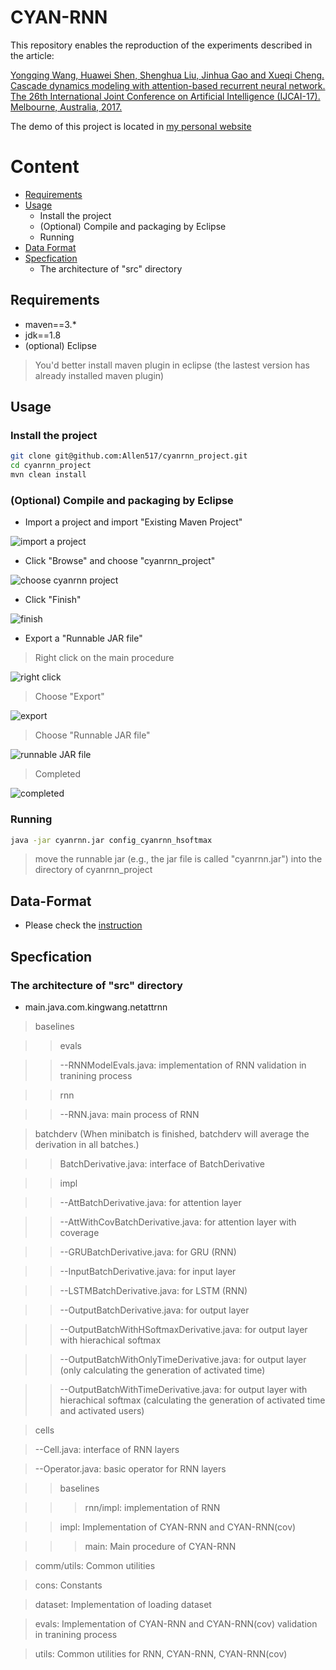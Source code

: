 # CYAN-RNN

This repository enables the reproduction of the experiments described in the article:

[Yongqing Wang, Huawei Shen, Shenghua Liu, Jinhua Gao and Xueqi Cheng. Cascade dynamics modeling with attention-based recurrent neural network. The 26th International Joint Conference on Artificial Intelligence (IJCAI-17). Melbourne, Australia, 2017.](https://www.ijcai.org/proceedings/2017/0416.pdf)

The demo of this project is located in
[my personal website](http://yongqwang.com/public/res_dat/UAI_demo.tar.gz)

# Content
* [Requirements](#requirements)
* [Usage](#usage)
   * Install the project
   * (Optional) Compile and packaging by Eclipse
   * Running
* [Data Format](#data-Format)
* [Specfication](#specfication)
   * The architecture of "src" directory

## Requirements

- maven==3.*
- jdk==1.8
- (optional) Eclipse
> You'd better install maven plugin in eclipse (the lastest version has already installed maven plugin)

## Usage

### Install the project

```bash
git clone git@github.com:Allen517/cyanrnn_project.git
cd cyanrnn_project
mvn clean install

```

### (Optional) Compile and packaging by Eclipse

* Import a project and import "Existing Maven Project"

![import a project](figs/s1.png)

* Click "Browse" and choose "cyanrnn_project"

![choose cyanrnn project](figs/s2.png)

* Click "Finish"

![finish](figs/s3.png)

* Export a "Runnable JAR file"

> Right click on the main procedure

![right click](figs/s4.png)

> Choose "Export"

![export](figs/s5.png)

> Choose "Runnable JAR file"

![runnable JAR file](figs/s6.png)

> Completed

![completed](figs/s7.png)

### Running

```bash
java -jar cyanrnn.jar config_cyanrnn_hsoftmax

```
> move the runnable jar (e.g., the jar file is called "cyanrnn.jar") into the directory of cyanrnn_project

## Data-Format

* Please check the [instruction](data/spec.md)

## Specfication

### The architecture of "src" directory

* main.java.com.kingwang.netattrnn

> baselines

>> evals

>> --RNNModelEvals.java: implementation of RNN validation in tranining process

>> rnn

>> --RNN.java: main process of RNN

> batchderv (When minibatch is finished, batchderv will average the derivation in all batches.)

>> BatchDerivative.java: interface of BatchDerivative

>> impl

>> --AttBatchDerivative.java: for attention layer

>> --AttWithCovBatchDerivative.java: for attention layer with coverage

>> --GRUBatchDerivative.java: for GRU (RNN)

>> --InputBatchDerivative.java: for input layer

>> --LSTMBatchDerivative.java: for LSTM (RNN)

>> --OutputBatchDerivative.java: for output layer

>> --OutputBatchWithHSoftmaxDerivative.java: for output layer with hierachical softmax

>> --OutputBatchWithOnlyTimeDerivative.java: for output layer (only calculating the generation of activated time)

>> --OutputBatchWithTimeDerivative.java: for output layer with hierachical softmax (calculating the generation of activated time and activated users)

> cells

> --Cell.java: interface of RNN layers

> --Operator.java: basic operator for RNN layers

>> baselines

>>> rnn/impl: implementation of RNN

>> impl: Implementation of CYAN-RNN and CYAN-RNN(cov)

>>> main: Main procedure of CYAN-RNN

> comm/utils: Common utilities

> cons: Constants

> dataset: Implementation of loading dataset

> evals: Implementation of CYAN-RNN and CYAN-RNN(cov) validation in tranining process
 
> utils: Common utilities for RNN, CYAN-RNN, CYAN-RNN(cov)
